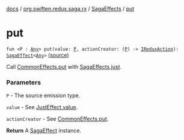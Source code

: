 [docs](../../index.md) / [org.swiften.redux.saga.rx](../index.md) / [SagaEffects](index.md) / [put](./put.md)

# put

`fun <P : `[`Any`](https://kotlinlang.org/api/latest/jvm/stdlib/kotlin/-any/index.html)`> put(value: `[`P`](put.md#P)`, actionCreator: (`[`P`](put.md#P)`) -> `[`IReduxAction`](../../org.swiften.redux.core/-i-redux-action.md)`): `[`SagaEffect`](../../org.swiften.redux.saga.common/-saga-effect/index.md)`<`[`Any`](https://kotlinlang.org/api/latest/jvm/stdlib/kotlin/-any/index.html)`>` [(source)](https://github.com/protoman92/KotlinRedux/tree/master/common/common-rx-saga/src/main/kotlin/org/swiften/redux/saga/rx/SagaEffects.kt#L58)

Call [CommonEffects.put](../../org.swiften.redux.saga.common/-common-effects/put.md) with [SagaEffects.just](just.md).

### Parameters

`P` - The source emission type.

`value` - See [JustEffect.value](../-just-effect/value.md).

`actionCreator` - See [CommonEffects.put](../../org.swiften.redux.saga.common/-common-effects/put.md).

**Return**
A [SagaEffect](../../org.swiften.redux.saga.common/-saga-effect/index.md) instance.

